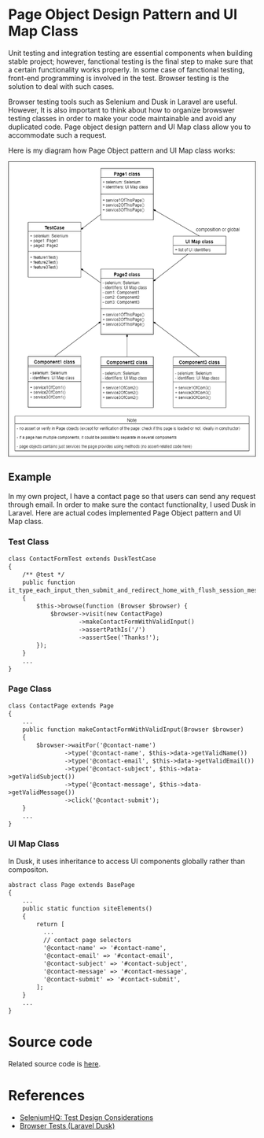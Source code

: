 # Page Object Design Pattern and UI Map Class

Unit testing and integration testing are essential components when building stable project; however, fanctional testing is the final step to make sure that a certain functionality works properly. In some case of fanctional testing, front-end programming is involved in the test. Browser testing is the solution to deal with such cases.

Browser testing tools such as Selenium and Dusk in Laravel are useful. However, It is also important to think about how to organize browswer testing classes in order to make your code maintainable and avoid any duplicated code. Page object design pattern and UI Map class allow you to accommodate such a request.

Here is my diagram how Page Object pattern and UI Map class works:

<img src="./PageObjectDesignPatternDiagram.png" width="700" height="600" align="center">

## Example

In my own project, I have a contact page so that users can send any request through email. In order to make sure the contact functionality, I used Dusk in Laravel. Here are actual codes implemented Page Object pattern and UI Map class.

### Test Class
```
class ContactFormTest extends DuskTestCase
{
    /** @test */
    public function it_type_each_input_then_submit_and_redirect_home_with_flush_session_message()
    {
        $this->browse(function (Browser $browser) {
            $browser->visit(new ContactPage)
                    ->makeContactFormWithValidInput()
                    ->assertPathIs('/')
                    ->assertSee('Thanks!');
        });
    }
    ...
}
```
### Page Class
```
class ContactPage extends Page
{
    ...
    public function makeContactFormWithValidInput(Browser $browser)
    {
        $browser->waitFor('@contact-name')
                ->type('@contact-name', $this->data->getValidName())
                ->type('@contact-email', $this->data->getValidEmail())
                ->type('@contact-subject', $this->data->getValidSubject())
                ->type('@contact-message', $this->data->getValidMessage())
                ->click('@contact-submit');
    }
    ...
}
```
### UI Map Class
In Dusk, it uses inheritance to access UI components globally rather than compositon. 
```
abstract class Page extends BasePage
{
    ...
    public static function siteElements()
    {
        return [
          ...
          // contact page selectors
          '@contact-name' => '#contact-name',
          '@contact-email' => '#contact-email',
          '@contact-subject' => '#contact-subject',
          '@contact-message' => '#contact-message',
          '@contact-submit' => '#contact-submit',
        ];
    }
    ...
}
```
# Source code
Related source code is [here](./src).

# References
* [SeleniumHQ: Test Design Considerations](http://www.seleniumhq.org/docs/06_test_design_considerations.jsp) 
* [Browser Tests (Laravel Dusk)](https://laravel.com/docs/5.4/dusk)
